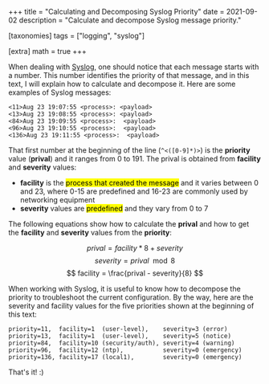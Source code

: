 +++
title = "Calculating and Decomposing Syslog Priority"
date  = 2021-09-02
description = "Calculate and decompose Syslog message priority."

[taxonomies]
tags = ["logging", "syslog"]

[extra]
math = true
+++

When dealing with [Syslog](https://success.trendmicro.com/solution/TP000086250-What-are-Syslog-Facilities-and-Levels), one should notice that each message starts with a number.  This number identifies the priority of that message, and in this text, I will explain how to calculate and decompose it.  Here are some examples of Syslog messages:

```
<11>Aug 23 19:07:55 <process>: <payload>
<13>Aug 23 19:08:55 <process>: <payload>
<84>Aug 23 19:09:55 <process>:  <payload>
<96>Aug 23 19:10:55 <process>:  <payload>
<136>Aug 23 19:11:55 <process>:  <payload>
```

That first number at the beginning of the line (`^<([0-9]*)>`) is the **priority** value (**prival**) and it ranges from 0 to 191.  The prival is obtained from **facility** and **severity** values:

- **facility** is the <mark>process that created the message</mark> and it varies between 0 and 23, where 0-15 are predefined and 16-23 are commonly used by networking equipment
- **severity** values are <mark>predefined</mark> and they vary from 0 to 7

The following equations show how to calculate the **prival** and how to get the **facility** and **severity** values from the **priority**:

$$
    prival = facility * 8 + severity
$$
$$
    severity = prival \mod 8
$$
$$
    facility = \frac{prival - severity}{8}
$$

When working with Syslog, it is useful to know how to decompose the priority to troubleshoot the current configuration.  By the way, here are the severity and facility values for the five priorities shown at the beginning of this text:

```
priority=11,  facility=1  (user-level),    severity=3 (error)
priority=13,  facility=1  (user-level),    severity=5 (notice)
priority=84,  facility=10 (security/auth), severity=4 (warning)
priority=96,  facility=12 (ntp),           severity=0 (emergency)
priority=136, facility=17 (local1),        severity=0 (emergency)
```

That's it! :)
